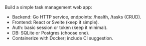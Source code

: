 Build a simple task management web app:
- Backend: Go HTTP service, endpoints: /health, /tasks (CRUD).
- Frontend: React or Svelte (keep it simple).
- Auth: basic session or token (keep it minimal).
- DB: SQLite or Postgres (choose one).
- Containerize with Docker; include CI suggestion.
